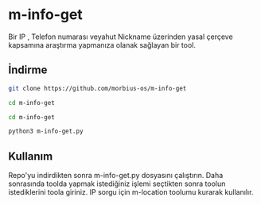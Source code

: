 # m-info-get

Bir IP , Telefon numarası veyahut Nickname üzerinden yasal çerçeve kapsamına araştırma yapmanıza olanak sağlayan bir tool.

## İndirme 

```bash
git clone https://github.com/morbius-os/m-info-get

cd m-info-get

cd m-info-get

python3 m-info-get.py 
```

## Kullanım

Repo'yu indirdikten sonra m-info-get.py dosyasını çalıştırın. Daha sonrasında toolda yapmak istediğiniz işlemi seçtikten sonra toolun istediklerini toola giriniz. IP sorgu için m-location toolumu kurarak kullanılır.
